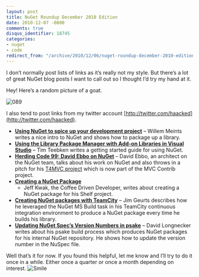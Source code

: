 ```yaml
---
layout: post
title: NuGet Roundup December 2010 Edition
date: 2010-12-07 -0800
comments: true
disqus_identifier: 18745
categories:
- nuget
- code
redirect_from: "/archive/2010/12/06/nuget-roundup-december-2010-edition.aspx/"
---
```


I don’t normally post lists of links as it’s really not my style. But
there’s a lot of great NuGet blog posts I want to call out so I thought
I’d try my hand at it.

Hey! Here’s a random picture of a goat.

![089](https://haacked.com/images/haacked_com/WindowsLiveWriter/NuGet-Roundup-December-Edition_A5E7/089.jpg "089")

I also tend to post links from my twitter account
[http://twitter.com/haacked](http://twitter.com/haacked).

-   **[Using NuGet to spice up your development
    project](http://blogs.infosupport.com/blogs/willemm/archive/2010/11/22/using-nuget-to-spice-up-your-development-project.aspx "Using Nuget To Spice Up a Library")**
    – Willem Meints writes a nice intro to NuGet and shows how to
    package up a library.
-   [**Using the Library Package Manager with Add-on Libraries in Visual
    Studio**](http://blogs.msdn.com/b/timlee/archive/2010/11/11/using-the-library-package-manager-with-add-on-libraries-in-visual-studio.aspx "Using NuGet")
    – Tim Teebken writes a getting started guide for using NuGet.
-   [**Herding Code 99: David Ebbo on
    NuGet**](http://herdingcode.com/?p=296 "Herding Code 99") – David
    Ebbo, an architect on the NuGet team, talks about his work on NuGet
    and also throws in a pitch for his [T4MVC
    project](http://mvccontrib.codeplex.com/wikipage?title=T4MVC "T4MVC")
    which is now part of the MVC Contrib project.
-   [**Creating a NuGet
    Package**](http://coffeedrivendev.blogspot.com/2010/12/creating-nuget-package.html "Creating a NuGet Package")
    - Jeff Kwak, the Coffee Driven Developer, writes about creating a
    NuGet package for his Shelf project.
-   [**Creating NuGet packages with
    TeamCity**](http://biasecurities.com/blog/2010/creating-nuget-packages-with-teamcity/ "Creating NuGet Packages with TeamCity")
    – Jim Geurts describes how he leveraged the NuGet MS Build task in
    his TeamCity continuous integration environment to produce a NuGet
    package every time he builds his library.
-   [**Updating NuGet Spec’s Version Numbers in
    psake**](http://tiredblogger.wordpress.com/2010/12/03/updating-nuget-specs-version-numbers-in-psake/ "Updating NuSpec version numbers")
    – David Longnecker writes about his psake build process which
    produces NuGet packages for his internal NuGet repository. He shows
    how to update the version number in the NuSpec file.

Well that’s it for now. If you found this helpful, let me know and I’ll
try to do it once in a while. Either once a quarter or once a month
depending on interest.
![Smile](https://haacked.com/images/haacked_com/WindowsLiveWriter/NuGet-Roundup-December-Edition_A5E7/wlEmoticon-smile_2.png)

